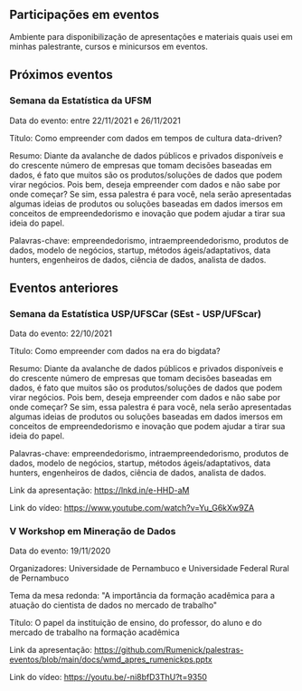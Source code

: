 ## Participações em eventos

Ambiente para disponibilização de apresentações e materiais quais usei em minhas palestrante, cursos e minicursos em eventos.

## Próximos eventos

### Semana da Estatística da UFSM

Data do evento: entre 22/11/2021 e 26/11/2021

Título: Como empreender com dados em tempos de cultura data-driven?

Resumo: Diante da avalanche de dados públicos e privados disponíveis e do crescente número de empresas que tomam decisões baseadas em dados, é fato que muitos são os produtos/soluções de dados que podem virar negócios. Pois bem, deseja empreender com dados e não sabe por onde começar? Se sim, essa palestra é para você, nela serão apresentadas algumas ideias de produtos ou soluções baseadas em dados imersos em conceitos de empreendedorismo e inovação que podem ajudar a tirar sua ideia do papel.

Palavras-chave: empreendedorismo, intraempreendedorismo, produtos de dados, modelo de negócios, startup, métodos ágeis/adaptativos, data hunters, engenheiros de dados, ciência de dados, analista de dados.

## Eventos anteriores

### Semana da Estatística USP/UFSCar (SEst - USP/UFScar)

Data do evento: 22/10/2021

Título: Como empreender com dados na era do bigdata?

Resumo: Diante da avalanche de dados públicos e privados disponíveis e do crescente número de empresas que tomam decisões baseadas em dados, é fato que muitos são os produtos/soluções de dados que podem virar negócios. Pois bem, deseja empreender com dados e não sabe por onde começar? Se sim, essa palestra é para você, nela serão apresentadas algumas ideias de produtos ou soluções baseadas em dados imersos em conceitos de empreendedorismo e inovação que podem ajudar a tirar sua ideia do papel.

Palavras-chave: empreendedorismo, intraempreendedorismo, produtos de dados, modelo de negócios, startup, métodos ágeis/adaptativos, data hunters, engenheiros de dados, ciência de dados, analista de dados.

Link da apresentação: https://lnkd.in/e-HHD-aM

Link do vídeo: https://www.youtube.com/watch?v=Yu_G6kXw9ZA

### V Workshop em Mineração de Dados

Data do evento: 19/11/2020

Organizadores: Universidade de Pernambuco e Universidade Federal Rural de Pernambuco

Tema da mesa redonda: "A importância da formação acadêmica para a atuação do cientista de dados no mercado de trabalho"

Título: O papel da instituição de ensino, do professor, do aluno e do mercado de trabalho na formação acadêmica

Link da apresentação: https://github.com/Rumenick/palestras-eventos/blob/main/docs/wmd_apres_rumenickps.pptx

Link do vídeo: https://youtu.be/-ni8bfD3ThU?t=9350
